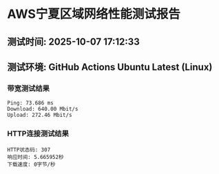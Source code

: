 # AWS宁夏区域网络性能测试报告
## 测试时间: 2025-10-07 17:12:33
## 测试环境: GitHub Actions Ubuntu Latest (Linux)

### 带宽测试结果
```
Ping: 73.686 ms
Download: 640.00 Mbit/s
Upload: 272.46 Mbit/s
```

### HTTP连接测试结果
```
HTTP状态码: 307
响应时间: 5.665952秒
下载速度: 0字节/秒
```

